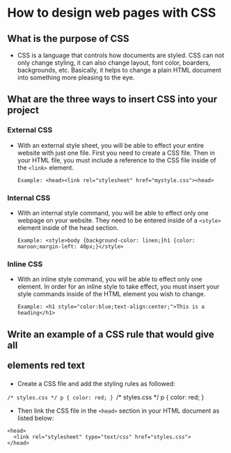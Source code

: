 # How to design web pages with CSS

## What is the purpose of CSS

* CSS is a language that controls how documents are styled. CSS can not only change styling, it can also change layout, font color, boarders, backgrounds, etc. Basically, it helps to change a plain HTML document into something more pleasing to the eye.

## What are the three ways to insert CSS into your project

### External CSS 

- With an external style sheet, you will be able to effect your entire website with just one file. First you need to create a CSS file. Then in your HTML file, you must include a reference to the CSS file inside of the `<link>` element.

    ```Example: <head><link rel="stylesheet" href="mystyle.css"><head> ```

### Internal CSS

- With an internal style command, you will be able to effect only one webpage on your website. They need to be entered inside of a `<style>` element inside of the head section.

    ```Example: <style>body {background-color: linen;}h1 {color: maroon;margin-left: 40px;}</style>```

### Inline CSS

- With an inline style command, you will be able to effect only one element. In order for an inline style to take effect, you must insert your style commands inside of the HTML element you wish to change.

    ```Example: <h1 style="color:blue;text-align:center;">This is a heading</h1>```

## Write an example of a CSS rule that would give all <p> elements red text

- Create a CSS file and add the styling rules as followed:

`/* styles.css */
p {
  color: red;
} `/* styles.css */
p {
  color: red;
} 

- Then link the CSS file in the `<head>` section in your HTML document as listed below:

```
<head>
  <link rel="stylesheet" type="text/css" href="styles.css">
</head>
